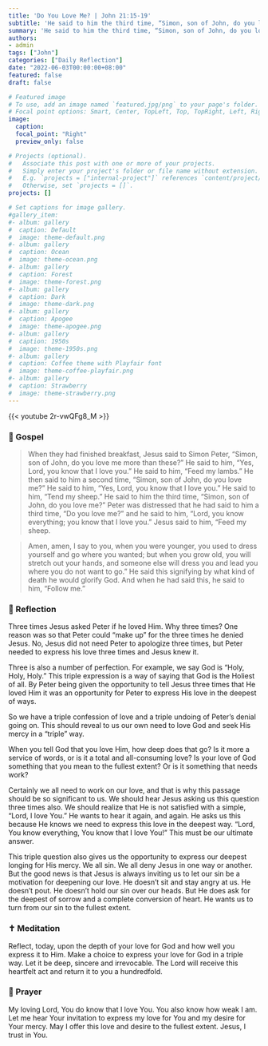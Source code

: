 ```yaml
---
title: 'Do You Love Me? | John 21:15-19'
subtitle: 'He said to him the third time, “Simon, son of John, do you love me?” Peter was distressed that he had said to him a third time, “Do you love me?” and he said to him, “Lord, you know everything; you know that I love you.” Jesus said to him, “Feed my sheep.”  John 21:17'
summary: 'He said to him the third time, “Simon, son of John, do you love me?” Peter was distressed that he had said to him a third time, “Do you love me?” and he said to him, “Lord, you know everything; you know that I love you.” Jesus said to him, “Feed my sheep.”  John 21:17'
authors:
- admin
tags: ["John"]
categories: ["Daily Reflection"]
date: "2022-06-03T00:00:00+08:00"
featured: false
draft: false

# Featured image
# To use, add an image named `featured.jpg/png` to your page's folder.
# Focal point options: Smart, Center, TopLeft, Top, TopRight, Left, Right, BottomLeft, Bottom, BottomRight
image:
  caption:
  focal_point: "Right"
  preview_only: false

# Projects (optional).
#   Associate this post with one or more of your projects.
#   Simply enter your project's folder or file name without extension.
#   E.g. `projects = ["internal-project"]` references `content/project/deep-learning/index.md`.
#   Otherwise, set `projects = []`.
projects: []

# Set captions for image gallery.
#gallery_item:
#- album: gallery
#  caption: Default
#  image: theme-default.png
#- album: gallery
#  caption: Ocean
#  image: theme-ocean.png
#- album: gallery
#  caption: Forest
#  image: theme-forest.png
#- album: gallery
#  caption: Dark
#  image: theme-dark.png
#- album: gallery
#  caption: Apogee
#  image: theme-apogee.png
#- album: gallery
#  caption: 1950s
#  image: theme-1950s.png
#- album: gallery
#  caption: Coffee theme with Playfair font
#  image: theme-coffee-playfair.png
#- album: gallery
#  caption: Strawberry
#  image: theme-strawberry.png
---
```


{{< youtube 2r-vwQFg8_M >}}

### :love_letter: Gospel
> When they had finished breakfast, Jesus said to Simon Peter, “Simon, son of John, do you love me more than these?” He said to him, “Yes, Lord, you know that I love you.” He said to him, “Feed my lambs.” He then said to him a second time, “Simon, son of John, do you love me?” He said to him, “Yes, Lord, you know that I love you.” He said to him, “Tend my sheep.” He said to him the third time, “Simon, son of John, do you love me?” Peter was distressed that he had said to him a third time, “Do you love me?” and he said to him, “Lord, you know everything; you know that I love you.” Jesus said to him, “Feed my sheep.

> Amen, amen, I say to you, when you were younger, you used to dress yourself and go where you wanted; but when you grow old, you will stretch out your hands, and someone else will dress you and lead you where you do not want to go.” He said this signifying by what kind of death he would glorify God. And when he had said this, he said to him, “Follow me.”

### :speech_balloon: Reflection
Three times Jesus asked Peter if he loved Him.  Why three times?  One reason was so that Peter could “make up” for the three times he denied Jesus.  No, Jesus did not need Peter to apologize three times, but Peter needed to express his love three times and Jesus knew it.

Three is also a number of perfection.  For example, we say God is “Holy, Holy, Holy.”  This triple expression is a way of saying that God is the Holiest of all.  By Peter being given the opportunity to tell Jesus three times that He loved Him it was an opportunity for Peter to express His love in the deepest of ways.

So we have a triple confession of love and a triple undoing of Peter’s denial going on.  This should reveal to us our own need to love God and seek His mercy in a “triple” way.

When you tell God that you love Him, how deep does that go?  Is it more a service of words, or is it a total and all-consuming love?  Is your love of God something that you mean to the fullest extent?  Or is it something that needs work?

Certainly we all need to work on our love, and that is why this passage should be so significant to us.  We should hear Jesus asking us this question three times also.  We should realize that He is not satisfied with a simple, “Lord, I love You.”  He wants to hear it again, and again.  He asks us this because He knows we need to express this love in the deepest way.  “Lord, You know everything, You know that I love You!”  This must be our ultimate answer.

This triple question also gives us the opportunity to express our deepest longing for His mercy.  We all sin.  We all deny Jesus in one way or another.  But the good news is that Jesus is always inviting us to let our sin be a motivation for deepening our love.  He doesn’t sit and stay angry at us.  He doesn’t pout.  He doesn’t hold our sin over our heads.  But He does ask for the deepest of sorrow and a complete conversion of heart.  He wants us to turn from our sin to the fullest extent.

### :latin_cross: Meditation
Reflect, today, upon the depth of your love for God and how well you express it to Him.  Make a choice to express your love for God in a triple way.  Let it be deep, sincere and irrevocable.  The Lord will receive this heartfelt act and return it to you a hundredfold.

### :pray: Prayer
My loving Lord, You do know that I love You.  You also know how weak I am.  Let me hear Your invitation to express my love for You and my desire for Your mercy.  May I offer this love and desire to the fullest extent.  Jesus, I trust in You.
